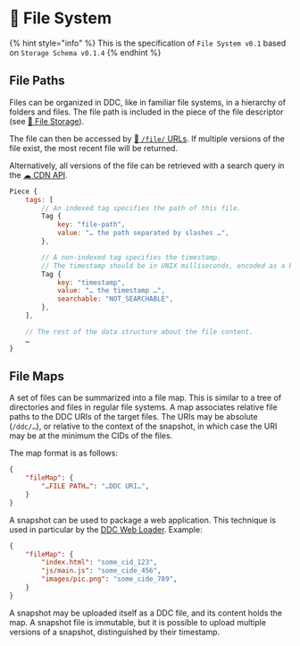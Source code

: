 # 📂 File System

{% hint style="info" %} This is the specification of `File System v0.1` based on `Storage Schema v0.1.4`
{% endhint %}

## File Paths

Files can be organized in DDC, like in familiar file systems, in a hierarchy of folders and files.
The file path is included in the piece of the file descriptor (see [📂 File Storage](file-storage.md)).

The file can then be accessed by [🔗 `/file/` URLs](ddc-url.md#file-queries). If multiple versions of the file exist, the most recent file will be returned.

Alternatively, all versions of the file can be retrieved with a search query in the [☁ CDN API](cdn-api.md#search-pieces).


```javascript
Piece {
    tags: [
        // An indexed tag specifies the path of this file.
        Tag {
            key: "file-path",
            value: "… the path separated by slashes …",
        },

        // A non-indexed tag specifies the timestamp.
        // The timestamp should be in UNIX milliseconds, encoded as a ProtoBuf VarInt.
        Tag {
            key: "timestamp",
            value: "… the timestamp …",
            searchable: "NOT_SEARCHABLE",
        },
    ],

    // The rest of the data structure about the file content.
    …
}
```


## File Maps

A set of files can be summarized into a file map. This is similar to a tree of directories and files in regular file systems. A map associates relative file paths to the DDC URIs of the target files. The URIs may be absolute (`/ddc/…`), or relative to the context of the snapshot, in which case the URI may be at the minimum the CIDs of the files.

The map format is as follows:

```json
{
    "fileMap": {
        "…FILE PATH…": "…DDC URI…",
    }
}
```

A snapshot can be used to package a web application. This technique is used in particular by the [DDC Web Loader](https://github.com/Cerebellum-Network/cere-ddc-sdk-js/tree/main/packages/web-loader). Example:

```json
{
    "fileMap": {
        "index.html": "some_cid_123",
        "js/main.js": "some_cide_456",
        "images/pic.png": "some_cide_789",
    }
}
```

A snapshot may be uploaded itself as a DDC file, and its content holds the map. A snapshot file is immutable, but it is possible to upload multiple versions of a snapshot, distinguished by their timestamp.
